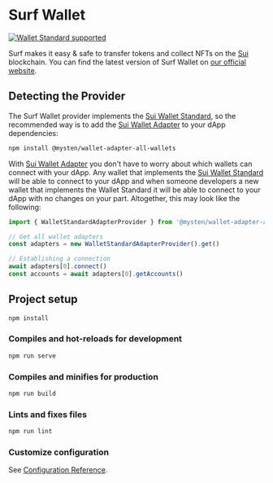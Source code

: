 # Surf Wallet

[![Wallet Standard supported](https://badgen.net/badge/wallet-standard/supported/green)](https://github.com/wallet-standard/wallet-standard)

Surf makes it easy & safe to transfer tokens and collect NFTs on the [Sui](https://sui.io/) blockchain. You can find the latest version of Surf Wallet on [our official website](https://surf.tech/).

## Detecting the Provider

The Surf Wallet provider implements the [Sui Wallet Standard](https://github.com/MystenLabs/sui/tree/main/sdk/wallet-adapter/packages/wallet-standard#mystenwallet-standard), so the recommended way is to add the [Sui Wallet Adapter](https://github.com/MystenLabs/sui/tree/56de8448fe005606494e014e4dd87d7477a3f905/sdk/wallet-adapter#sui-wallet-adapter) to your dApp dependencies:

```bash
npm install @mysten/wallet-adapter-all-wallets 
```

With [Sui Wallet Adapter](https://github.com/MystenLabs/sui/tree/56de8448fe005606494e014e4dd87d7477a3f905/sdk/wallet-adapter#sui-wallet-adapter) you don't have to worry about which wallets can connect with your dApp. Any wallet that implements the [Sui Wallet Standard](https://github.com/MystenLabs/sui/tree/main/sdk/wallet-adapter/packages/wallet-standard#mystenwallet-standard) will be able to connect to your dApp and when someone developers a new wallet that implements the Wallet Standard it will be able to connect to your dApp with no changes on your part. Altogether, this may look like the following:

```js
import { WalletStandardAdapterProvider } from '@mysten/wallet-adapter-all-wallets'

// Get all wallet adapters
const adapters = new WalletStandardAdapterProvider().get()

// Establishing a connection
await adapters[0].connect()
const accounts = await adapters[0].getAccounts()
```

## Project setup
```bash
npm install
```

### Compiles and hot-reloads for development
```bash
npm run serve
```

### Compiles and minifies for production
```bash
npm run build
```

### Lints and fixes files
```bash
npm run lint
```

### Customize configuration
See [Configuration Reference](https://cli.vuejs.org/config/).
